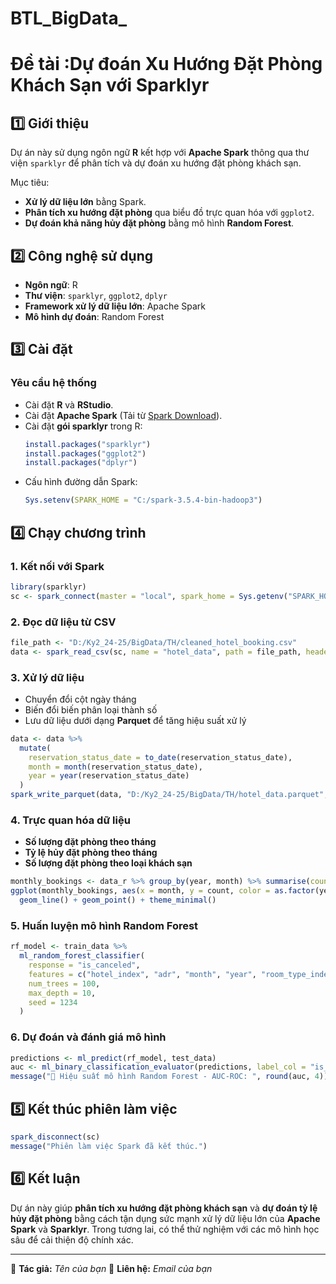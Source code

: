 # BTL_BigData_
# Đề tài :Dự đoán Xu Hướng Đặt Phòng Khách Sạn với Sparklyr

## 1️⃣ Giới thiệu
Dự án này sử dụng ngôn ngữ **R** kết hợp với **Apache Spark** thông qua thư viện `sparklyr` để phân tích và dự đoán xu hướng đặt phòng khách sạn. 

Mục tiêu:
- **Xử lý dữ liệu lớn** bằng Spark.
- **Phân tích xu hướng đặt phòng** qua biểu đồ trực quan hóa với `ggplot2`.
- **Dự đoán khả năng hủy đặt phòng** bằng mô hình **Random Forest**.

## 2️⃣ Công nghệ sử dụng
- **Ngôn ngữ**: R
- **Thư viện**: `sparklyr`, `ggplot2`, `dplyr`
- **Framework xử lý dữ liệu lớn**: Apache Spark
- **Mô hình dự đoán**: Random Forest

## 3️⃣ Cài đặt
### **Yêu cầu hệ thống**
- Cài đặt **R** và **RStudio**.
- Cài đặt **Apache Spark** (Tải từ [Spark Download](https://spark.apache.org/downloads.html)).
- Cài đặt **gói sparklyr** trong R:
  ```r
  install.packages("sparklyr")
  install.packages("ggplot2")
  install.packages("dplyr")
  ```
- Cấu hình đường dẫn Spark:
  ```r
  Sys.setenv(SPARK_HOME = "C:/spark-3.5.4-bin-hadoop3")
  ```

## 4️⃣ Chạy chương trình
### **1. Kết nối với Spark**
```r
library(sparklyr)
sc <- spark_connect(master = "local", spark_home = Sys.getenv("SPARK_HOME"))
```

### **2. Đọc dữ liệu từ CSV**
```r
file_path <- "D:/Ky2_24-25/BigData/TH/cleaned_hotel_booking.csv"
data <- spark_read_csv(sc, name = "hotel_data", path = file_path, header = TRUE, infer_schema = TRUE)
```

### **3. Xử lý dữ liệu**
- Chuyển đổi cột ngày tháng
- Biến đổi biến phân loại thành số
- Lưu dữ liệu dưới dạng **Parquet** để tăng hiệu suất xử lý
```r
data <- data %>%
  mutate(
    reservation_status_date = to_date(reservation_status_date),
    month = month(reservation_status_date),
    year = year(reservation_status_date)
  )
spark_write_parquet(data, "D:/Ky2_24-25/BigData/TH/hotel_data.parquet", mode = "overwrite")
```

### **4. Trực quan hóa dữ liệu**
- **Số lượng đặt phòng theo tháng**
- **Tỷ lệ hủy đặt phòng theo tháng**
- **Số lượng đặt phòng theo loại khách sạn**
```r
monthly_bookings <- data_r %>% group_by(year, month) %>% summarise(count = n(), .groups = 'drop')
ggplot(monthly_bookings, aes(x = month, y = count, color = as.factor(year))) + 
  geom_line() + geom_point() + theme_minimal()
```

### **5. Huấn luyện mô hình Random Forest**
```r
rf_model <- train_data %>%
  ml_random_forest_classifier(
    response = "is_canceled",
    features = c("hotel_index", "adr", "month", "year", "room_type_index"),
    num_trees = 100,
    max_depth = 10,
    seed = 1234
  )
```

### **6. Dự đoán và đánh giá mô hình**
```r
predictions <- ml_predict(rf_model, test_data)
auc <- ml_binary_classification_evaluator(predictions, label_col = "is_canceled", metric_name = "areaUnderROC")
message("🎯 Hiệu suất mô hình Random Forest - AUC-ROC: ", round(auc, 4))
```

## 5️⃣ Kết thúc phiên làm việc
```r
spark_disconnect(sc)
message("Phiên làm việc Spark đã kết thúc.")
```

## 6️⃣ Kết luận
Dự án này giúp **phân tích xu hướng đặt phòng khách sạn** và **dự đoán tỷ lệ hủy đặt phòng** bằng cách tận dụng sức mạnh xử lý dữ liệu lớn của **Apache Spark** và **Sparklyr**. Trong tương lai, có thể thử nghiệm với các mô hình học sâu để cải thiện độ chính xác.

---
📌 **Tác giả:** _Tên của bạn_
📌 **Liên hệ:** _Email của bạn_
